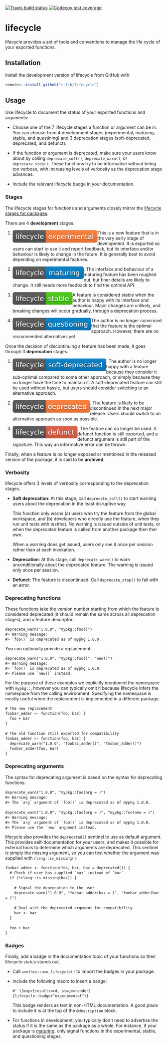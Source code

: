 
<!-- badges: start -->
[![Travis build status](https://travis-ci.org/r-lib/lifecycle.svg?branch=master)](https://travis-ci.org/r-lib/lifecycle)
[![Codecov test coverage](https://codecov.io/gh/r-lib/lifecycle/branch/master/graph/badge.svg)](https://codecov.io/gh/r-lib/lifecycle?branch=master)
<!-- badges: end -->


# lifecycle

lifecycle provides a set of tools and conventions to manage the life cycle of your exported functions.


## Installation

Install the development version of lifecycle from GitHub with:

``` r
remotes::install_github("r-lib/lifecycle")
```


## Usage

Use lifecycle to document the status of your exported functions and arguments:

* Choose one of the 7 lifecycle stages a function or argument can be in. You can choose from 4 development stages (experimental, maturing, stable, and questining) and 3 deprecation stages (soft-deprecated, deprecated, and defunct).

* If the function or argument is deprecated, make sure your users know about by calling `deprecate_soft()`, `deprecate_warn()`, or `deprecate_stop()`. These functions try to be informative without being too verbose, with increasing levels of verbosity as the deprecation stage advances.

* Include the relevant lifecycle badge in your documentation.


### Stages

The lifecycle stages for functions and arguments closely mirror the [lifecycle stages for packages](https://www.tidyverse.org/lifecycle/).

There are 4 __development__ stages.

1. <img src="man/figures/lifecycle-experimental.svg" align="left" alt = "Experimental" /> This is a new feature that is in the very early stage of development. It is exported so users can start to use it and report feedback, but its interface and/or behaviour is likely to change in the future. It is generally best to avoid depending on experimental features.

1. <img src="man/figures/lifecycle-maturing.svg" align="left" alt = "Maturing" />. The interface and behaviour of a maturing feature has been roughed out, but finer details are likely to change. It still needs more feedback to find the optimal API.

1. <img src="man/figures/lifecycle-stable.svg" align="left" alt = "Stable" /> A feature is considered stable when the author is happy with its interface and behaviour. Major changes are unlikely, and breaking changes will occur gradually, through a deprecation process.

1. <img src="man/figures/lifecycle-questioning.svg" align="left" alt = "Questioning" /> The author is no longer convinced that the feature is the optimal approach. However, there are no recommended alternatives yet.

Once the decision of discontinuing a feature has been made, it goes through 3 __deprecation__ stages.

1. <img src="man/figures/lifecycle-soft-deprecated.svg" align="left" alt = "Soft deprecated" />. The author is no longer happy with a feature because they consider it sub-optimal compared to some other approach, or simply because they no longer have the time to maintain it. A soft-deprecated feature can still be used without hassle, but users should consider switching to an alternative approach.

1. <img src="man/figures/lifecycle-deprecated.svg" align="left" alt = "Deprecated" />. The feature is likely to be discontinued in the next major release. Users should switch to an alternative approach as soon as possible.

1. <img src="man/figures/lifecycle-defunct.svg" align="left" alt = "Defunct" />. The feature can no longer be used. A defunct function is still exported, and a defunct argument is still part of the signature. This way an informative error can be thrown.

Finally, when a feature is no longer exposed or mentioned in the released version of the package, it is said to be __archived__.


### Verbosity

lifecycle offers 3 levels of verbosity corresponding to the deprecation stages.

*   __Soft deprecation__: At this stage, call `deprecate_soft()` to start warning users about the deprecation in the least disruptive way.

    This function only warns (a) users who try the feature from the global workspace, and (b) developers who directly use the feature, when they run unit tests with testthat. No warning is issued outside of unit tests, or when the deprecated feature is called from another package then ther own.

    When a warning does get issued, users only see it once per session rather than at each invokation.

*   __Deprecation__: At this stage, call `deprecate_warn()` to warn unconditionally about the deprecated feature. The warning is issued only once per session.

*   __Defunct__: The feature is discontinued. Call `deprecate_stop()` to fail with an error.


### Deprecating functions

These functions take the version number starting from which the feature is considered deprecated (it should remain the same across all deprecation stages), and a feature descriptor:

```
deprecate_warn("1.0.0", "mypkg::foo()")
#> Warning message:
#> `foo()` is deprecated as of mypkg 1.0.0.
```

You can optionally provide a replacement:

```
deprecate_warn("1.0.0", "mypkg::foo()", "new()")
#> Warning message:
#> `foo()` is deprecated as of mypkg 1.0.0.
#> Please use `new()` instead.
```

For the purpose of these examples we explicitly mentioned the namespace with `mypkg::`, however you can typically omit it because lifecycle infers the namespace from the calling environment. Specifying the namespace is mostly useful when the replacement is implemented in a different package.

```{r}
# The new replacement
foobar_adder <- function(foo, bar) {
  foo + bar
}

# The old function still exported for compatibility
foobaz_adder <- function(foo, bar) {
  deprecate_warn("1.0.0", "foobaz_adder()", "foobar_adder()")
  foobar_adder(foo, bar)
}
```


### Deprecating arguments

The syntax for deprecating argument is based on the syntax for deprecating functions:

```{r}
deprecate_warn("1.0.0", "mypkg::foo(arg = )")
#> Warning message:
#> The `arg` argument of `foo()` is deprecated as of mypkg 1.0.0.

deprecate_warn("1.0.0", "mypkg::foo(arg = )", "mypkg::foo(new = )")
#> Warning message:
#> The `arg` argument of `foo()` is deprecated as of mypkg 1.0.0.
#> Please use the `new` argument instead.
```

lifecycle also provides the `deprecated()` sentinel to use as default argument. This provides self-documentation for your users, and makes it possible for external tools to determine which arguments are deprecated. This sentinel is simply the missing argument, so you can test whether the argument was supplied with `rlang::is_missing()`:

```{r}
foobar_adder <- function(foo, bar, baz = deprecated()) {
  # Check if user has supplied `baz` instead of `bar`
  if (!rlang::is_missing(baz)) {

    # Signal the deprecation to the user
    deprecate_warn("1.0.0", "foobar_adder(baz = )", "foobar_adder(bar = )")

    # Deal with the deprecated argument for compatibility
    bar <- baz
  }

  foo + bar
}
```


### Badges

Finally, add a badge in the documentation topic of your functions so their lifecycle status stands out.

*   Call `usethis::use_lifecycle()` to import the badges in your package.

*   Include the following macro to insert a badge:

    ```
    #' \Sexpr[results=rd, stage=render]{lifecycle::badge("experimental")}
    ```

    This badge renders as text in non-HTML documentation. A good place to include it is at the top of the `@description` block.

*   For functions in development, you typically don't need to advertise the status if it is the same as the package as a whole. For instance, if your package is [maturing](https://www.tidyverse.org/lifecycle/#maturing), only signal functions in the experimental, stable, and questioning stages.
